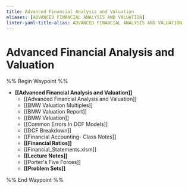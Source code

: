 ```yaml
---
title: Advanced Financial Analysis and Valuation
aliases: [ADVANCED FINANCIAL ANALYSIS AND VALUATION]
linter-yaml-title-alias: ADVANCED FINANCIAL ANALYSIS AND VALUATION
---
```


# Advanced Financial Analysis and Valuation

%% Begin Waypoint %%
- **[[Advanced Financial Analysis and Valuation]]**
	- [[Advanced Financial Analysis and Valuation]]
	- [[BMW Valuation Multiples]]
	- [[BMW Valuation Report]]
	- [[BMW Valuation]]
	- [[Common Errors In DCF Models]]
	- [[DCF Breakdown]]
	- [[Financial Accounting- Class Notes]]
	- **[[Financial Ratios]]**
	- [[Financial_Statements.xlsm]]
	- **[[Lecture Notes]]**
	- [[Porter's Five Forces]]
	- **[[Problem Sets]]**

%% End Waypoint %%
